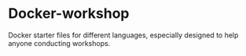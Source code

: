 # Docker-workshop
Docker starter files for different languages, especially designed to help anyone conducting workshops.
